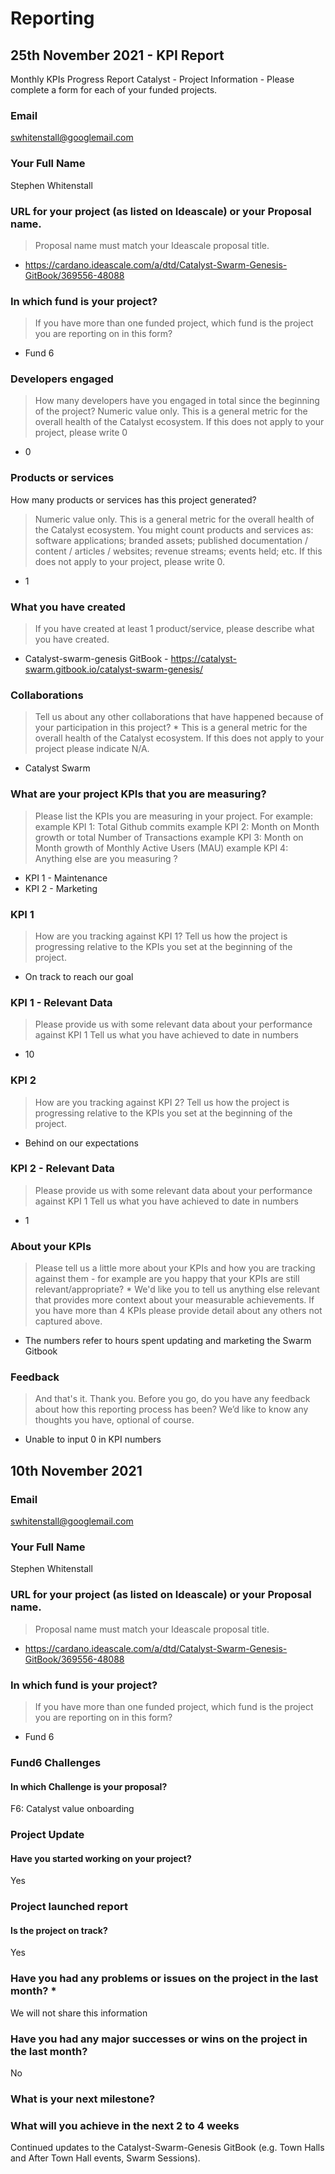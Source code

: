 # Reporting

## 25th November 2021 - KPI Report

Monthly KPIs Progress Report Catalyst - Project Information - Please complete a form for each of your funded projects.

### Email

swhitenstall@googlemail.com

### Your Full Name

Stephen Whitenstall

### URL for your project (as listed on Ideascale) or your Proposal name.

> Proposal name must match your Ideascale proposal title.

* https://cardano.ideascale.com/a/dtd/Catalyst-Swarm-Genesis-GitBook/369556-48088

### In which fund is your project?

> If you have more than one funded project, which fund is the project you are reporting on in this form?

* Fund 6

### Developers engaged

> How many developers have you engaged in total since the beginning of the project? Numeric value only. This is a general metric for the overall health of the Catalyst ecosystem. If this does not apply to your project, please write 0

* 0

### Products or services

How many products or services has this project generated?

> Numeric value only. This is a general metric for the overall health of the Catalyst ecosystem. You might count products and services as: software applications; branded assets; published documentation / content / articles / websites; revenue streams; events held; etc. If this does not apply to your project, please write 0.

* 1

### What you have created

> If you have created at least 1 product/service, please describe what you have created.

* Catalyst-swarm-genesis GitBook - https://catalyst-swarm.gitbook.io/catalyst-swarm-genesis/

### Collaborations

> Tell us about any other collaborations that have happened because of your participation in this project? \* This is a general metric for the overall health of the Catalyst ecosystem. If this does not apply to your project please indicate N/A.

* Catalyst Swarm

### What are your project KPIs that you are measuring?

> Please list the KPIs you are measuring in your project. For example: example KPI 1: Total Github commits example KPI 2: Month on Month growth or total Number of Transactions example KPI 3: Month on Month growth of Monthly Active Users (MAU) example KPI 4: Anything else are you measuring ?

* KPI 1 - Maintenance
* KPI 2 - Marketing

### KPI 1

> How are you tracking against KPI 1? Tell us how the project is progressing relative to the KPIs you set at the beginning of the project.

* On track to reach our goal

### KPI 1 - Relevant Data

> Please provide us with some relevant data about your performance against KPI 1 Tell us what you have achieved to date in numbers

* 10

### KPI 2

> How are you tracking against KPI 2? Tell us how the project is progressing relative to the KPIs you set at the beginning of the project.

* Behind on our expectations

### KPI 2 - Relevant Data

> Please provide us with some relevant data about your performance against KPI 1 Tell us what you have achieved to date in numbers

* 1

### About your KPIs

> Please tell us a little more about your KPIs and how you are tracking against them - for example are you happy that your KPIs are still relevant/appropriate? \* We'd like you to tell us anything else relevant that provides more context about your measurable achievements. If you have more than 4 KPIs please provide detail about any others not captured above.

* The numbers refer to hours spent updating and marketing the Swarm Gitbook

### Feedback

> And that's it. Thank you. Before you go, do you have any feedback about how this reporting process has been? We’d like to know any thoughts you have, optional of course.

* Unable to input 0 in KPI numbers

## 10th November 2021

### Email

swhitenstall@googlemail.com

### Your Full Name

Stephen Whitenstall

### URL for your project (as listed on Ideascale) or your Proposal name.

> Proposal name must match your Ideascale proposal title.

* https://cardano.ideascale.com/a/dtd/Catalyst-Swarm-Genesis-GitBook/369556-48088

### In which fund is your project?

> If you have more than one funded project, which fund is the project you are reporting on in this form?

* Fund 6

### Fund6 Challenges

#### In which Challenge is your proposal?

F6: Catalyst value onboarding

### Project Update

#### Have you started working on your project?&#x20;

Yes

### Project launched report&#x20;

#### Is the project on track?

Yes

### Have you had any problems or issues on the project in the last month? \*

We will not share this information

### Have you had any major successes or wins on the project in the last month?&#x20;

No

### What is your next milestone?

### What will you achieve in the next 2 to 4 weeks

&#x20;Continued updates to the Catalyst-Swarm-Genesis GitBook (e.g. Town Halls and After Town Hall events, Swarm Sessions).



